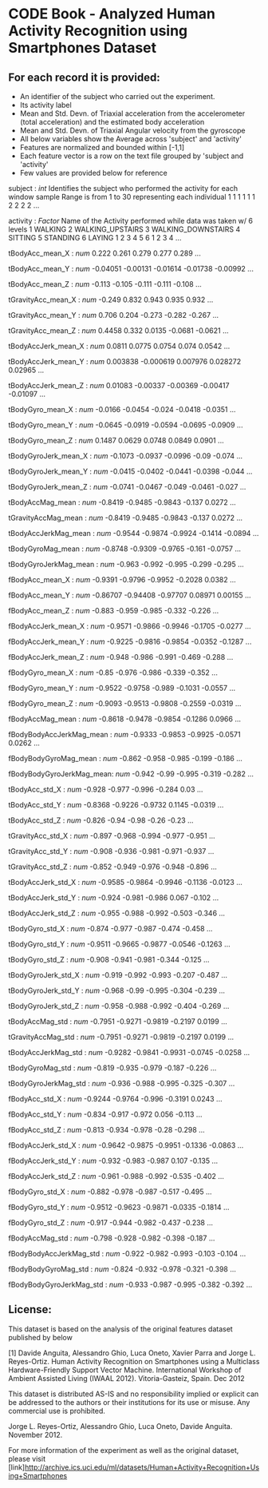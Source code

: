 CODE Book - Analyzed Human Activity Recognition using Smartphones Dataset
=========================================================================


## For each record it is provided:
- An identifier of the subject who carried out the experiment.
- Its activity label
- Mean and Std. Devn. of Triaxial acceleration from the accelerometer (total acceleration) and the estimated body acceleration
- Mean and Std. Devn. of Triaxial Angular velocity from the gyroscope
- All below variables show the Average across 'subject' and 'activity'
- Features are normalized and bounded within [-1,1]
- Each feature vector is a row on the text file grouped by 'subject and 'activity' 
- Few values are provided below for reference 


subject                  : 	*int*
						  	Identifies the subject who performed the activity for each 
						  	window sample
						  	Range is from 1 to 30 representing each individual
						  	1 1 1 1 1 1 2 2 2 2 ...
						  	
activity                 : 	*Factor* 
							Name of the Activity performed while data was taken 
							w/ 6 levels 
								1 WALKING
								2 WALKING_UPSTAIRS
								3 WALKING_DOWNSTAIRS
								4 SITTING
								5 STANDING
								6 LAYING
							1 2 3 4 5 6 1 2 3 4 ...
							
							
tBodyAcc_mean_X          : *num*  0.222 0.261 0.279 0.277 0.289 ...

tBodyAcc_mean_Y          : *num*  -0.04051 -0.00131 -0.01614 -0.01738 -0.00992 ...

tBodyAcc_mean_Z          : *num*  -0.113 -0.105 -0.111 -0.111 -0.108 ...

tGravityAcc_mean_X       : *num*  -0.249 0.832 0.943 0.935 0.932 ...

tGravityAcc_mean_Y       : *num*  0.706 0.204 -0.273 -0.282 -0.267 ...

tGravityAcc_mean_Z       : *num*  0.4458 0.332 0.0135 -0.0681 -0.0621 ...

tBodyAccJerk_mean_X      : *num*  0.0811 0.0775 0.0754 0.074 0.0542 ...

tBodyAccJerk_mean_Y      : *num*  0.003838 -0.000619 0.007976 0.028272 0.02965 ...

tBodyAccJerk_mean_Z      : *num*  0.01083 -0.00337 -0.00369 -0.00417 -0.01097 ...

tBodyGyro_mean_X         : *num*  -0.0166 -0.0454 -0.024 -0.0418 -0.0351 ...

tBodyGyro_mean_Y         : *num*  -0.0645 -0.0919 -0.0594 -0.0695 -0.0909 ...

tBodyGyro_mean_Z         : *num*  0.1487 0.0629 0.0748 0.0849 0.0901 ...

tBodyGyroJerk_mean_X     : *num*  -0.1073 -0.0937 -0.0996 -0.09 -0.074 ...

tBodyGyroJerk_mean_Y     : *num*  -0.0415 -0.0402 -0.0441 -0.0398 -0.044 ...

tBodyGyroJerk_mean_Z     : *num*  -0.0741 -0.0467 -0.049 -0.0461 -0.027 ...

tBodyAccMag_mean         : *num*  -0.8419 -0.9485 -0.9843 -0.137 0.0272 ...

tGravityAccMag_mean      : *num*  -0.8419 -0.9485 -0.9843 -0.137 0.0272 ...

tBodyAccJerkMag_mean     : *num*  -0.9544 -0.9874 -0.9924 -0.1414 -0.0894 ...

tBodyGyroMag_mean        : *num*  -0.8748 -0.9309 -0.9765 -0.161 -0.0757 ...

tBodyGyroJerkMag_mean    : *num*  -0.963 -0.992 -0.995 -0.299 -0.295 ...

fBodyAcc_mean_X          : *num*  -0.9391 -0.9796 -0.9952 -0.2028 0.0382 ...

fBodyAcc_mean_Y          : *num*  -0.86707 -0.94408 -0.97707 0.08971 0.00155 ...

fBodyAcc_mean_Z          : *num*  -0.883 -0.959 -0.985 -0.332 -0.226 ...

fBodyAccJerk_mean_X      : *num*  -0.9571 -0.9866 -0.9946 -0.1705 -0.0277 ...

fBodyAccJerk_mean_Y      : *num*  -0.9225 -0.9816 -0.9854 -0.0352 -0.1287 ...

fBodyAccJerk_mean_Z      : *num*  -0.948 -0.986 -0.991 -0.469 -0.288 ...

fBodyGyro_mean_X         : *num*  -0.85 -0.976 -0.986 -0.339 -0.352 ...

fBodyGyro_mean_Y         : *num*  -0.9522 -0.9758 -0.989 -0.1031 -0.0557 ...

fBodyGyro_mean_Z         : *num*  -0.9093 -0.9513 -0.9808 -0.2559 -0.0319 ...

fBodyAccMag_mean         : *num*  -0.8618 -0.9478 -0.9854 -0.1286 0.0966 ...

fBodyBodyAccJerkMag_mean : *num*  -0.9333 -0.9853 -0.9925 -0.0571 0.0262 ...

fBodyBodyGyroMag_mean    : *num*  -0.862 -0.958 -0.985 -0.199 -0.186 ...

fBodyBodyGyroJerkMag_mean: *num*  -0.942 -0.99 -0.995 -0.319 -0.282 ...

tBodyAcc_std_X           : *num*  -0.928 -0.977 -0.996 -0.284 0.03 ...

tBodyAcc_std_Y           : *num*  -0.8368 -0.9226 -0.9732 0.1145 -0.0319 ...

tBodyAcc_std_Z           : *num*  -0.826 -0.94 -0.98 -0.26 -0.23 ...

tGravityAcc_std_X        : *num*  -0.897 -0.968 -0.994 -0.977 -0.951 ...

tGravityAcc_std_Y        : *num*  -0.908 -0.936 -0.981 -0.971 -0.937 ...

tGravityAcc_std_Z        : *num*  -0.852 -0.949 -0.976 -0.948 -0.896 ...

tBodyAccJerk_std_X       : *num*  -0.9585 -0.9864 -0.9946 -0.1136 -0.0123 ...

tBodyAccJerk_std_Y       : *num*  -0.924 -0.981 -0.986 0.067 -0.102 ...

tBodyAccJerk_std_Z       : *num*  -0.955 -0.988 -0.992 -0.503 -0.346 ...

tBodyGyro_std_X          : *num*  -0.874 -0.977 -0.987 -0.474 -0.458 ...

tBodyGyro_std_Y          : *num*  -0.9511 -0.9665 -0.9877 -0.0546 -0.1263 ...

tBodyGyro_std_Z          : *num*  -0.908 -0.941 -0.981 -0.344 -0.125 ...

tBodyGyroJerk_std_X      : *num*  -0.919 -0.992 -0.993 -0.207 -0.487 ...

tBodyGyroJerk_std_Y      : *num*  -0.968 -0.99 -0.995 -0.304 -0.239 ...

tBodyGyroJerk_std_Z      : *num*  -0.958 -0.988 -0.992 -0.404 -0.269 ...

tBodyAccMag_std          : *num*  -0.7951 -0.9271 -0.9819 -0.2197 0.0199 ...

tGravityAccMag_std       : *num*  -0.7951 -0.9271 -0.9819 -0.2197 0.0199 ...

tBodyAccJerkMag_std      : *num*  -0.9282 -0.9841 -0.9931 -0.0745 -0.0258 ...

tBodyGyroMag_std         : *num*  -0.819 -0.935 -0.979 -0.187 -0.226 ...

tBodyGyroJerkMag_std     : *num*  -0.936 -0.988 -0.995 -0.325 -0.307 ...

fBodyAcc_std_X           : *num*  -0.9244 -0.9764 -0.996 -0.3191 0.0243 ...

fBodyAcc_std_Y           : *num*  -0.834 -0.917 -0.972 0.056 -0.113 ...

fBodyAcc_std_Z           : *num*  -0.813 -0.934 -0.978 -0.28 -0.298 ...

fBodyAccJerk_std_X       : *num*  -0.9642 -0.9875 -0.9951 -0.1336 -0.0863 ...

fBodyAccJerk_std_Y       : *num*  -0.932 -0.983 -0.987 0.107 -0.135 ...

fBodyAccJerk_std_Z       : *num*  -0.961 -0.988 -0.992 -0.535 -0.402 ...

fBodyGyro_std_X          : *num*  -0.882 -0.978 -0.987 -0.517 -0.495 ...

fBodyGyro_std_Y          : *num*  -0.9512 -0.9623 -0.9871 -0.0335 -0.1814 ...

fBodyGyro_std_Z          : *num*  -0.917 -0.944 -0.982 -0.437 -0.238 ...

fBodyAccMag_std          : *num*  -0.798 -0.928 -0.982 -0.398 -0.187 ...

fBodyBodyAccJerkMag_std  : *num*  -0.922 -0.982 -0.993 -0.103 -0.104 ...

fBodyBodyGyroMag_std     : *num*  -0.824 -0.932 -0.978 -0.321 -0.398 ...

fBodyBodyGyroJerkMag_std : *num*  -0.933 -0.987 -0.995 -0.382 -0.392 ...


License:
--------
This dataset is based on the analysis of the original features dataset published by below

[1] Davide Anguita, Alessandro Ghio, Luca Oneto, Xavier Parra and Jorge L. Reyes-Ortiz. 
Human Activity Recognition on Smartphones using a Multiclass Hardware-Friendly Support 
Vector Machine. International Workshop of Ambient Assisted Living (IWAAL 2012). 
Vitoria-Gasteiz, Spain. Dec 2012

This dataset is distributed AS-IS and no responsibility implied or explicit can be 
addressed to the authors or their institutions for its use or misuse. Any commercial use 
is prohibited.

Jorge L. Reyes-Ortiz, Alessandro Ghio, Luca Oneto, Davide Anguita. November 2012.


For more information of the experiment as well as the original dataset, please visit
[link]http://archive.ics.uci.edu/ml/datasets/Human+Activity+Recognition+Using+Smartphones